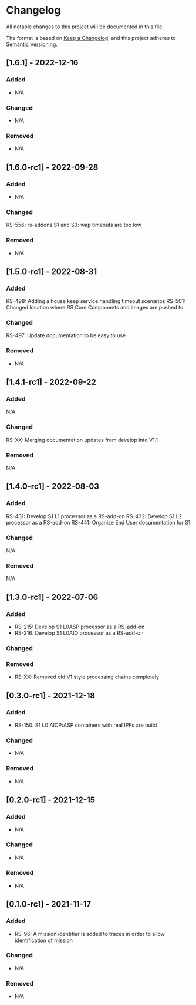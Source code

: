 # Changelog
All notable changes to this project will be documented in this file.

The format is based on [Keep a Changelog](https://keepachangelog.com/en/1.0.0/),
and this project adheres to [Semantic Versioning](https://semver.org/spec/v2.0.0.html).

## [1.6.1] - 2022-12-16

### Added

- N/A

### Changed

- N/A

### Removed

- N/A

## [1.6.0-rc1] - 2022-09-28

### Added

- N/A

### Changed

RS-556: rs-addons S1 and S3: wap timeouts are too low

### Removed

- N/A


## [1.5.0-rc1] - 2022-08-31

### Added

RS-498: Adding a house keep service handling timeout scenarios
RS-501: Changed location where RS Core Components and images are pushed to

### Changed

RS-497: Update documentation to be easy to use

### Removed

- N/A

## [1.4.1-rc1] - 2022-09-22

### Added
N/A

### Changed
RS-XX: Merging documentation updates from develop into V1.1

### Removed
N/A

## [1.4.0-rc1] - 2022-08-03

### Added
RS-431: Develop S1 L1 processor as a RS-add-on
RS-432: Develop S1 L2 processor as a RS-add-on
RS-441: Organize End User documentation for S1

### Changed
N/A

### Removed
N/A


## [1.3.0-rc1] - 2022-07-06
### Added
- RS-215: Develop S1 L0ASP processor as a RS-add-on
- RS-216: Develop S1 L0AIO processor as a RS-add-on

### Changed

### Removed
- RS-XX: Removed old V1 style processing chains completely

## [0.3.0-rc1] - 2021-12-18
### Added
- RS-150: S1 L0 AIOP/ASP containers with real IPFs are build

### Changed
- N/A

### Removed
- N/A

## [0.2.0-rc1] - 2021-12-15
### Added
- N/A

### Changed
- N/A

### Removed
- N/A

## [0.1.0-rc1] - 2021-11-17
### Added
- RS-96: A mission identifier is added to traces in order to allow identification of mission

### Changed
- N/A

### Removed
- N/A
